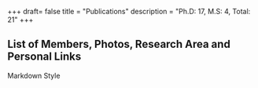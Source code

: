 +++
draft= false
title = "Publications"
description = "Ph.D: 17,  M.S: 4, Total: 21"
+++

## List of Members, Photos, Research Area and Personal Links

Markdown Style
